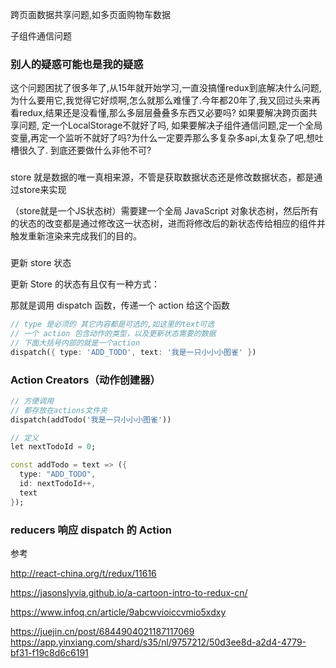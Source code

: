 跨页面数据共享问题,如多页面购物车数据

子组件通信问题



### 别人的疑惑可能也是我的疑惑

这个问题困扰了很多年了,从15年就开始学习,一直没搞懂redux到底解决什么问题,为什么要用它,我觉得它好烦啊,怎么就那么难懂了.今年都20年了,我又回过头来再看redux,结果还是没看懂,那么多层层叠叠多东西又必要吗?
如果要解决跨页面共享问题, 定一个LocalStorage不就好了吗,
如果要解决子组件通信问题,定一个全局变量,再定一个监听不就好了吗?为什么一定要弄那么多复杂多api,太复杂了吧,想吐槽很久了.
到底还要做什么非他不可?

### 
store 就是数据的唯一真相来源，不管是获取数据状态还是修改数据状态，都是通过store来实现

（store就是一个JS状态树）需要建一个全局 JavaScript 对象状态树，然后所有的状态的改变都是通过修改这一状态树，进而将修改后的新状态传给相应的组件并触发重新渲染来完成我们的目的。

### 

更新 store 状态

更新 Store 的状态有且仅有一种方式：

那就是调用 dispatch 函数，传递一个 action 给这个函数

```DART
// type 是必须的 其它内容都是可选的,如这里的text可选
// 一个 action 包含动作的类型，以及更新状态需要的数据
// 下面大括号内部的就是一个action
dispatch({ type: 'ADD_TODO', text: '我是一只小小小图雀' })
```

### Action Creators（动作创建器）
```DART
// 方便调用
// 都存放在actions文件夹
dispatch(addTodo('我是一只小小小图雀'))

// 定义
let nextTodoId = 0;

const addTodo = text => ({
  type: "ADD_TODO",
  id: nextTodoId++,
  text
});
```

### reducers 响应 dispatch 的 Action


参考

http://react-china.org/t/redux/11616

https://jasonslyvia.github.io/a-cartoon-intro-to-redux-cn/

https://www.infoq.cn/article/9abcwvioiccvmio5xdxy

https://juejin.cn/post/6844904021187117069  https://app.yinxiang.com/shard/s35/nl/9757212/50d3ee8d-a2d4-4779-bf31-f19c8d6c6191